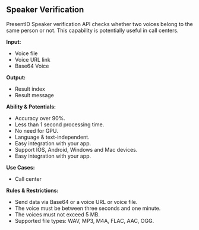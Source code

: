 ## Speaker Verification
PresentID Speaker verification API checks whether two voices belong to the same  person or not. This capability is potentially useful in call centers. 

**Input:**
- Voice file
- Voice URL link
- Base64 Voice

**Output:**
- Result index
- Result message

**Ability & Potentials:**
- Accuracy over 90%.
- Less than 1 second processing time.
- No need for GPU.
- Language & text-independent.
- Easy integration with your app.
- Support IOS, Android, Windows and Mac devices.
- Easy integration with your app.

**Use Cases:**
- Call center

**Rules & Restrictions:**
- Send data via Base64 or a voice URL or voice file.
- The voice must be between three seconds and one minute.
- The voices must not exceed 5 MB.
- Supported file types: WAV, MP3, M4A, FLAC, AAC, OGG.
